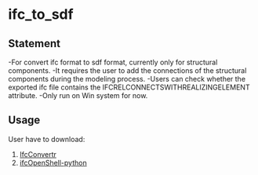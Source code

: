 # ifc_to_sdf
## Statement
-For convert ifc format to sdf format, currently only for structural components. 
-It requires the user to add the connections of the structural components during the modeling process. 
-Users can check whether the exported ifc file contains the IFCRELCONNECTSWITHREALIZINGELEMENT attribute. 
-Only run on Win system for now.
## Usage
User have to download:
1. <a href="http://ifcopenshell.org/ifcconvert" target="_blank">IfcConvertr</a>
2. <a href="http://ifcopenshell.org/python" target="_blank">ifcOpenShell-python</a>
